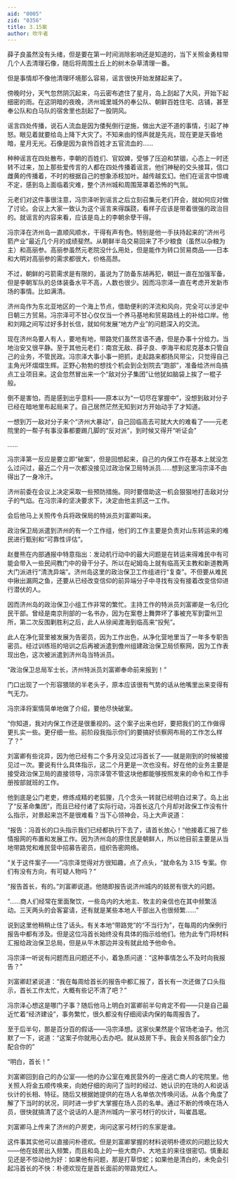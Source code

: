 ```yaml
---
aid: "0005"
zid: "0356"
title: 3.15案
author: 吹牛者
---
```


薛子良虽然没有头绪，但是要在第一时间消除影响还是知道的，当下关照金勇柱带几个人去清理石像，随后将周围土丘上的树木杂草清理一番。

但是事情却不像他清理环境那么容易，谣言很快开始发酵起来了。

傍晚时分，天气忽然阴沉起来，乌云密布遮住了星月，岛上刮起了大风，开始下起细密的雨。在这阴暗的夜晚，济州城里城外的奉公队、朝鲜百姓住宅、店铺，甚至奉公队和白马队的宿舍里也刮起了一股阴风。

谣言四处传播，说石人流血是因为倭髡倒行逆施，做出大逆不道的事情，引起了神怒。眼见着就要给岛上降下大灾了。不知来由的怪声就是先兆，现在更是天昏地暗，星月无光。石像是因为哀怜百姓才五官流血的……

种种谣言在四处散布，李朝的百姓们、官奴婢，受够了压迫和禁锢，心态上一时还转不过来，加上那些爱传言的人都在四处传播着谣言。他们神秘的交头接耳，信口雌黄的传播着，不时的根据自己的想象添枝加叶。越传越玄幻。他们在谣言中惊魂不定，感到岛上面临着灾难，整个济州城和周围笼罩着恐怖的气氛。

元老们对这件事很注意，冯宗泽听到谣言之后立刻召集元老们开会，就如何应对做了讨论。会议上大家一致认为这个谣言来得蹊跷，看样子应该是带着很强的政治目的。就谣言的内容来看，应该是岛上的李朝余孽干得。

冯宗泽在济州岛一直顺风顺水，干得有声有色。特别是他一手扶持起来的“济州弓箭产业”最近几个月的成绩斐然。从朝鲜半岛交易回来了不少粮食（虽然以杂粮为主）和高丽参。高丽参虽然元老院没什么用处，但是能作为转口贸易商品——日本和大明对高丽参的需求都很大，价格高昂。

不过，朝鲜的弓箭需求是有限的，虽说为了防备东胡再犯，朝廷一直在加强军备，但是李朝军队的总体装备水平不高，人数也很少。因而冯宗泽一直在考虑开发新市场的事情。比如满清。

济州岛作为东北亚地区的一个海上节点，借助便利的洋流和风向，完全可以涉足中日朝三方贸易。冯宗泽可不甘心仅仅当一个养马基地和贸易路线上的补给口岸。他和刘翔之间写过好多封长信，就如何发展“地方产业”的问题深入的交流。

现在济州岛要人有人，要地有地，带路党们虽然言语不通，但是办事十分给力。当地治安又很平静。至于其他元老们：南宫无敌、薛子良、李海平和尼克基本只管自己的业务，不管民政。冯宗泽大事小事一把抓，走起路来都扬风带尘，只觉得自己主角光环熠熠生辉。正野心勃勃的想找个机会到企划院去“跑部”，准备给济州岛搞点工业项目来。这会忽然冒出来一个“敌对分子集团”让他犹如脑袋上挨了一棍子般。

倒不是害怕，而是感到出乎意料——原本以为“一切尽在掌握中”，没想到敌对分子已经在暗地里布起局来了。自己居然茫然无知到对方开始动手了才知道。

一想到万一敌对分子来个“济州大暴动”，自己回临高去可就大大的难看了——元老院里的一帮子有事没事都要踢几脚的“反对派”，到时候又得开“听证会”

……

冯宗泽第一反应是要立即“破案”，但是回想起来，自己的内保工作在基本上就没怎么过问过，最近二个月一次都没接见过政治保卫局特派员……想到这里冯宗泽不由得出了一身冷汗。

济州前委在会议上决定采取一些预防措施。同时要借助这一机会狠狠地打击敌对分子的气焰。在冯宗泽的坚决要求下，决定由他主抓这一工作。

会后他马上关照传令兵将政保局的特派员刘富卿叫来。

政治保卫局派遣到济州的有一个工作组，他们的工作主要是负责对山东转运来的难民进行甄别和“可靠性评估”。

赵曼熊在内部通报中特意指出：发动机行动中的最大问题是在转运来得难民中有可能会带入一些民间教门中的骨干分子。所以在屺姆岛上就有临高天主教和新道教两大门派进行“清洗异端”。济州岛这里的政治保卫工作组进行“复查”。不但要从难民中揪出漏网之鱼，还要从已经改变信仰的前异端分子中寻找有没有接着改变信仰进行潜伏的人。

因而济州岛的政治保卫小组工作非常的繁忙。主持工作的特派员刘富卿是一名归化民干部。曾经是南京刑部的一名书办，因为在案卷上舞弊坏了事被充军到雷州卫所，第二次反围剿胜利之后，此人从徐闻渡海到临高来“投髡”。

此人在净化营里被发展为告密员，因为工作出色，从净化营地里当了一年多专职告密员。经过训练班的培训之后再被派遣到儋州组建政治保卫局侦察网，因为工作表现出色，这次被派遣到济州岛当特派员。

“政治保卫总局军士长，济州特派员刘富卿奉命前来报到！”

门口出现了一个形容猥琐的半老头子，原本应该很有气势的话从他嘴里出来变得有气无力。

冯宗泽将案情简单地做了介绍，要他尽快破案。

“你知道，我对内保工作还是很重视的。这个案子出来也好，要把我们的工作做得更扎实一些。更仔细一些。前阶段我指示你们的要搞好侦察网布局的工作怎么样了？”

刘富卿有些诧异，因为他已经有二个多月没见过冯首长了——就是刚到的时候被接见过一次。要说有什么具体指示，这二个月更是一次也没有。好在他的业务主要是接受政治保卫局的直接领导，冯宗泽管不管这块他都能够按照发来的命令和工作手册按部就班的工作。

他到底是公门老吏，修炼成精的老狐狸，几个念头一转就已经明白过来了。岛上出了“反革命集团”，而且已经付诸了实际行动，冯首长这几个月却对政保工作没有什么指示，对景起来岂不是很难看？当下心领神会，马上大声说道：

“报告：冯首长的口头指示我们已经都执行下去了，请首长放心！”他接着汇报了些情报网的布置和发展工作。因为济州岛的原住民是朝鲜人，所以他目前主要是从当地带路党和难民营中招募告密员，组织告密网络。

“关于这件案子——”冯宗泽觉得对方很知趣，点了点头，“就命名为 3.15 专案。你们有没有方向，有可疑人物吗？”

“报告首长，有的。”刘富卿说道。他随即报告说济州城内的妓房有很大的问题。

“……商人们经常在里面聚饮，一些岛内的大地主、牧主的亲信也在其中频繁活动。三天两头的会客宴请，还有就是某些本地人干部出入也很频繁……”

说到这里他稍稍止住了话头。有关本地“带路党”的“不当行为”，在每周的内保例行报告中都有涉及。但是这位冯首长始终没有具体的指示给他们。他为此专门将材料汇报给政治保卫总局，但是从午木那边并没有就此给予他命令。

冯宗泽一听说有问题而且问题还不小，着急质问道：“这种事情怎么不及时向我报告？”

刘富卿赶紧说道：“我在每周给首长的报告中都汇报了，首长有一次还做了口头指示，首长工作太忙，大概有些记不清了吧？”

冯宗泽心想这是哪门子事？随后他马上明白刘富卿前半句肯定不假——只是自己最近忙着“经济建设”，事务繁忙，很久都没有仔细阅读内保的每周报告了。

至于后半句，那是百分百的假话——冯宗泽想。这家伙果然是个官场老油子。他沉默了一下，说道：“这案子你就用心去办吧。就从妓房下手。我会关照各部门全力配合你的”

“明白，首长！”

刘富卿回到自己的办公室——他的办公室在难民营外的一座逃亡商人的宅院里。他关照人将金五顺传唤来，向她仔细的询问了当时的经过、她认识的在场的人和说话伙计的长相、特征。随后又根据她提供的在场人名单依次传唤问话。从各个角度了解了下当时的状况，同时进一步扩大掌握在场人员的名单。通过不断的传唤在场人员，很快就搞清了这个说话的人是济州城内一家弓材行的伙计，叫崔昌珉。

刘富卿马上传来了济州的户房吏，询问这家弓材行的东家是谁。

这件事其实他可以直接问朴德欢。但是刘富卿掌握的材料说明朴德欢的问题比较大——他在妓房出入频繁，而且和岛上的一些大商户、大地主的来往很密切。慎重起见还是不惊动他为好：如果他有问题，那是打草惊蛇；如果他是清白的，未免会引起冯首长的不快：朴德欢现在是首长面前的带路党红人。
